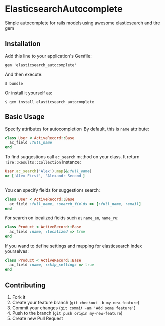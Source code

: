 # ElasticsearchAutocomplete

Simple autocomplete for rails models using awesome elasticsearch and tire gem

## Installation

Add this line to your application's Gemfile:

    gem 'elasticsearch_autocomplete'

And then execute:

    $ bundle

Or install it yourself as:

    $ gem install elasticsearch_autocomplete

## Basic Usage

Specify attributes for autocompletion. By default, this is `name` attribute:

```ruby
class User < ActiveRecord::Base
  ac_field :full_name
end
```

To find suggestions call `ac_search` method on your class. It return `Tire::Results::Collection` instance:

```ruby
User.ac_search('Alex').map(&:full_name)
=> ['Alex First', 'Alexandr Second']
```

##

You can specify fields for suggestions search:

```ruby
class User < ActiveRecord::Base
  ac_field :full_name, :search_fields => [:full_name, :email]
end
```

For search on localized fields such as `name_en`, `name_ru`:

```ruby
class Product < ActiveRecord::Base
  ac_field :name, :localized => true
end
```

If you wand to define settings and mapping for elasticsearch index yourselves:

```ruby
class Product < ActiveRecord::Base
  ac_field :name, :skip_settings => true
end
```

## Contributing

1. Fork it
2. Create your feature branch (`git checkout -b my-new-feature`)
3. Commit your changes (`git commit -am 'Add some feature'`)
4. Push to the branch (`git push origin my-new-feature`)
5. Create new Pull Request

